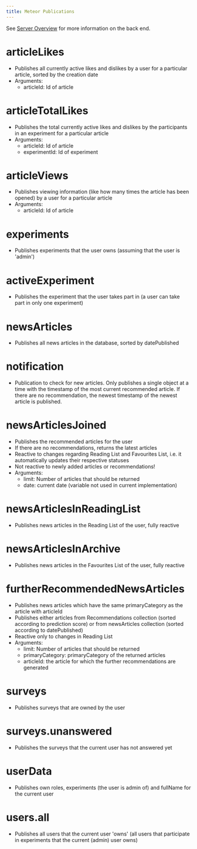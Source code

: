 ```yaml
---
title: Meteor Publications
---
```


See [Server
Overview](https://informfully.readthedocs.io/en/latest/server.html) for
more information on the back end.

# articleLikes

-   Publishes all currently active likes and dislikes by a user for a
    particular article, sorted by the creation date
-   Arguments:
    -   articleId: Id of article

# articleTotalLikes

-   Publishes the total currently active likes and dislikes by the
    participants in an experiment for a particular article
-   Arguments:
    -   articleId: Id of article
    -   experimentId: Id of experiment

# articleViews

-   Publishes viewing information (like how many times the article has
    been opened) by a user for a particular article
-   Arguments:
    -   articleId: Id of article

# experiments

-   Publishes experiments that the user owns (assuming that the user is
    \'admin\')

# activeExperiment

-   Publishes the experiment that the user takes part in (a user can
    take part in only one experiment)

# newsArticles

-   Publishes all news articles in the database, sorted by datePublished

# notification

-   Publication to check for new articles. Only publishes a single
    object at a time with the timestamp of the most current recommended
    article. If there are no recommendation, the newest timestamp of the
    newest article is published.

# newsArticlesJoined

-   Publishes the recommended articles for the user
-   If there are no recommendations, returns the latest articles
-   Reactive to changes regarding Reading List and Favourites List, i.e.
    it automatically updates their respective statuses
-   Not reactive to newly added articles or recommendations!
-   Arguments:
    -   limit: Number of articles that should be returned
    -   date: current date (variable not used in current implementation)

# newsArticlesInReadingList

-   Publishes news articles in the Reading List of the user, fully
    reactive

# newsArticlesInArchive

-   Publishes news articles in the Favourites List of the user, fully
    reactive

# furtherRecommendedNewsArticles

-   Publishes news articles which have the same primaryCategory as the
    article with articleId
-   Publishes either articles from Recommendations collection (sorted
    according to prediction score) or from newsArticles collection
    (sorted according to datePublished)
-   Reactive only to changes in Reading List
-   Arguments:
    -   limit: Number of articles that should be returned
    -   primaryCategory: primaryCategory of the returned articles
    -   articleId: the article for which the further recommendations are
        generated

# surveys

-   Publishes surveys that are owned by the user

# surveys.unanswered

-   Publishes the surveys that the current user has not answered yet

# userData

-   Publishes own roles, experiments (the user is admin of) and fullName
    for the current user

# users.all

-   Publishes all users that the current user \'owns\' (all users that
    participate in experiments that the current (admin) user owns)
